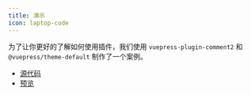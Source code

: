 ```yaml
---
title: 演示
icon: laptop-code
---
```


为了让你更好的了解如何使用插件，我们使用 `vuepress-plugin-comment2` 和 `@vuepress/theme-default` 制作了一个案例。

- [源代码](https://github.com/vuepress-theme-hope/vuepress-theme-hope/tree/main/demo/comment2/)
- [预览](https://plugin-comment2-demo.vuejs.press)
